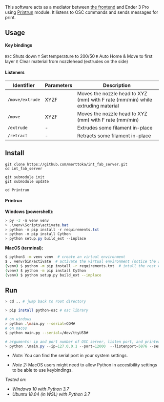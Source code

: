 
This software acts as a mediator between [the frontend](https://github.com/merttoka/int_fab_frontend.git) and Ender 3 Pro using [Printrun](https://github.com/kliment/Printrun) module. It listens to OSC commands and sends messages for print. 

## Usage
#### Key bindings
`ESC` Shuts down
`T`   Set temperature to 200/50
`R`   Auto Home & Move to first layer
`E`   Clear material from nozzlehead (extrudes on the side)

#### Listeners
| Identifier      	| Parameters 	| Description                                                                     	|
|-----------------	|------------	|---------------------------------------------------------------------------------	|
| `/move/extrude` 	| XYZF       	| Moves the nozzle head to XYZ (mm) with F rate (mm/min) while extruding material 	|
| `/move`         	| XYZF       	| Moves the nozzle head to XYZ (mm) with F rate (mm/min)                          	|
| `/extrude`      	| -          	| Extrudes some filament in-place                                                 	|
| `/retract`      	| -          	| Retracts some filament in-place                                                 	|


## Install
```
git clone https://github.com/merttoka/int_fab_server.git
cd int_fab_server

git submodule init
git submodule update

cd Printrun 
```

#### Printrun 

**Windows (powershell):**
```powershell
> py -3 -m venv venv
> .\venv\Scripts\activate.bat
> python -m pip install -r requirements.txt
> python -m pip install Cython
> python setup.py build_ext --inplace
```

**MacOS (terminal):**
```bash
$ python3 -m venv venv  # create an virtual environment
$ . venv/bin/activate  # activate the virtual environment (notice the space after the dot)
(venv) $ python -m pip install -r requirements.txt  # intall the rest of dependencies
(venv) $ python -m pip install Cython
(venv) $ python setup.py build_ext --inplace
```

## Run 
```bash
> cd .. # jump back to root directory

> pip install python-osc # osc library

# on windows
> python .\main.py --serial=COM#
# on macos
$ python main.py --serial=/dev/ttyUSB#
```

```powershell
# arguments: ip and port number of OSC server, listen port, and printer serial port
> python .\main.py --ip=127.0.0.1 --port=12000  --listenport=5876 --serial=COM4
```


- *Note:* You can find the serial port in your system settings.

- *Note 2:* MacOS users might need to allow Python in accesibility settings to be able to use keybindings.


*Tested on:*
- *Windows 10 with Python 3.7*
- *Ubuntu 18.04 (in WSL) with Python 3.7* 
